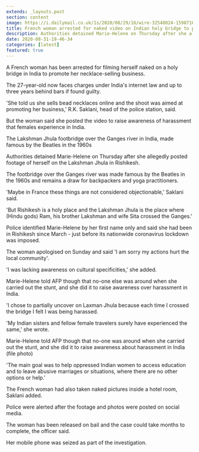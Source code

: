 ```yaml
---
extends: _layouts.post
section: content
image: https://i.dailymail.co.uk/1s/2020/08/29/16/wire-32540024-1598716102-788_636x382.jpg 
title: French woman arrested for naked video on Indian holy bridge to promote necklace business 
description: Authorities detained Marie-Helene on Thursday after she allegedly posted footage of herself on the Lakshman Jhula in Rishikesh. 
date: 2020-08-31-19-46-34 
categories: [latest] 
featured: true 
--- 
```

A French woman has been arrested for filming herself naked on a holy bridge in India to promote her necklace-selling business.

The 27-year-old now faces charges under India's internet law and up to three years behind bars if found guilty.

'She told us she sells bead necklaces online and the shoot was aimed at promoting her business,' R.K. Saklani, head of the police station, said. 

But the woman said she posted the video to raise awareness of harassment that females experience in India. 

The Lakshman Jhula footbridge over the Ganges river in India, made famous by the Beatles in the 1960s

Authorities detained Marie-Helene on Thursday after she allegedly posted footage of herself on the Lakshman Jhula in Rishikesh. 

The footbridge over the Ganges river was made famous by the Beatles in the 1960s and remains a draw for backpackers and yoga practitioners.

'Maybe in France these things are not considered objectionable,' Saklani said.

'But Rishikesh is a holy place and the Lakshman Jhula is the place where (Hindu gods) Ram, his brother Lakshman and wife Sita crossed the Ganges.'

Police identified Marie-Helene by her first name only and said she had been in Rishikesh since March - just before its nationwide coronavirus lockdown was imposed.  

The woman apologised on Sunday and said 'I am sorry my actions hurt the local community'. 

'I was lacking awareness on cultural specificities,' she added. 

Marie-Helene told AFP though that no-one else was around when she carried out the stunt, and she did it to raise awareness over harassment in India.

'I chose to partially uncover on Laxman Jhula because each time I crossed the bridge I felt I was being harassed.

'My Indian sisters and fellow female travelers surely have experienced the same,' she wrote.

Marie-Helene told AFP though that no-one was around when she carried out the stunt, and she did it to raise awareness about harassment in India (file photo)

'The main goal was to help oppressed Indian women to access education and to leave abusive marriages or situations, where there are no other options or help.'

The French woman had also taken naked pictures inside a hotel room, Saklani added.

Police were alerted after the footage and photos were posted on social media.

The woman has been released on bail and the case could take months to complete, the officer said. 

Her mobile phone was seized as part of the investigation. 

